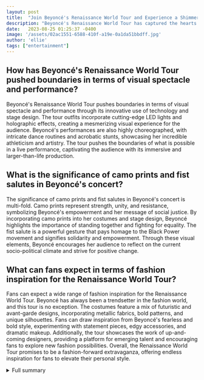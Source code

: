 ```yaml
---
layout: post
title:  "Join Beyoncé's Renaissance World Tour and Experience a Shimmering Human Disco Ball"
description: "Beyoncé's Renaissance World Tour has captured the hearts of fans all over the globe with its thrilling live performances, showcasing her extraordinary talent and captivating charisma. As the tour approaches its final month, Beyoncé has added an exciting twist to the shows, inviting her fans to join her in creating a mesmerizing spectacle."
date:   2023-08-25 01:25:37 -0400
image: '/assets/02ac1551-6588-410f-a19e-0a1da51bbdff.jpg'
author: 'ellie'
tags: ["entertainment"]
---
```


## How has Beyoncé's Renaissance World Tour pushed boundaries in terms of visual spectacle and performance?
Beyoncé's Renaissance World Tour pushes boundaries in terms of visual spectacle and performance through its innovative use of technology and stage design. The tour outfits incorporate cutting-edge LED lights and holographic effects, creating a mesmerizing visual experience for the audience. Beyoncé's performances are also highly choreographed, with intricate dance routines and acrobatic stunts, showcasing her incredible athleticism and artistry. The tour pushes the boundaries of what is possible in a live performance, captivating the audience with its immersive and larger-than-life production.

## What is the significance of camo prints and fist salutes in Beyoncé's concert?
The significance of camo prints and fist salutes in Beyoncé's concert is multi-fold. Camo prints represent strength, unity, and resistance, symbolizing Beyoncé's empowerment and her message of social justice. By incorporating camo prints into her costumes and stage design, Beyoncé highlights the importance of standing together and fighting for equality. The fist salute is a powerful gesture that pays homage to the Black Power movement and signifies solidarity and empowerment. Through these visual elements, Beyoncé encourages her audience to reflect on the current socio-political climate and strive for positive change.

## What can fans expect in terms of fashion inspiration for the Renaissance World Tour?
Fans can expect a wide range of fashion inspiration for the Renaissance World Tour. Beyoncé has always been a trendsetter in the fashion world, and this tour is no exception. The costumes feature a mix of futuristic and avant-garde designs, incorporating metallic fabrics, bold patterns, and unique silhouettes. Fans can draw inspiration from Beyoncé's fearless and bold style, experimenting with statement pieces, edgy accessories, and dramatic makeup. Additionally, the tour showcases the work of up-and-coming designers, providing a platform for emerging talent and encouraging fans to explore new fashion possibilities. Overall, the Renaissance World Tour promises to be a fashion-forward extravaganza, offering endless inspiration for fans to elevate their personal style.

<details>
  <summary>Full summary</summary>
Beyoncé's Renaissance World Tour is an unparalleled experience that combines music, performance, and style to create a truly unforgettable spectacle. As the tour reaches its climax, fans can look forward to joining Beyoncé in creating a shimmering human disco ball, celebrating her artistry and enjoying an evening of pure entertainment. Don't miss out on the opportunity to be part of this historic event!<br><br>## Tour Details<br><br>The remaining tour dates and cities include Phoenix, Las Vegas, San Francisco, Inglewood, Seattle, Dallas, Houston, New Orleans, and Kansas City. Fans from all corners of the country eagerly anticipate Beyoncé's arrival in their cities, ready to witness her extraordinary talent firsthand.<br><br>Tickets for the Renaissance World Tour are still available for purchase online from Ticketmaster and other resale sites. With the demand for Beyoncé's performances at an all-time high, fans are encouraged to secure their tickets as soon as possible to ensure they don't miss out on this unforgettable experience.<br><br>## Fashion Inspiration<br><br>For those seeking the perfect outfit to rock at the concert, we've got you covered. Check out our recommendations for silver clothing and accessories that will make you shine as brightly as Beyoncé herself. From stunning metallic dresses to sparkling accessories, we've gathered the latest trends to help you create a fashion statement that perfectly matches the energy and style of the Renaissance World Tour.<br><br>## Visual Spectacle<br><br>Known for her groundbreaking visual albums, Beyoncé continues to push boundaries with the Renaissance World Tour. While no videos have been released from her latest album, "Renaissance," fans can expect a feast for the eyes. The tour outfits showcase a fusion of Beyoncé's iconic styles and a futuristic aesthetic, with each costume meticulously designed to captivate the audience.<br><br>## Interpolations and Inspirations<br><br>During her set, Beyoncé incorporates interpolations of songs by her predecessors, paying tribute to their influence on her musical journey. The screen displays quotes from great minds such as Albert Einstein and Jim Morrison, adding depth and thought-provoking elements to the performance. This blend of artistry and entertainment elevates Beyoncé's show to a whole new level.<br><br>## Camo Prints and Fist Salutes<br><br>In the middle stretch of the concert, Beyoncé and her dancers take the stage clad in camo print attire, creating a powerful visual impact. The use of camo prints symbolizes strength and unity, amplifying the message and energy of the performance. Together with her entourage, Beyoncé holds their fists in the air, a nod to a powerful salute from her iconic 2016 Super Bowl Halftime Show.<br><br>## Unforgettable Moments in Detroit<br><br>Beyoncé is bringing a musical renaissance to Detroit, where she will perform at Ford Field on Wednesday. The concert is a 2½-hour extravaganza divided into six acts, featuring a blend of old hits and tracks from her 'Renaissance' album. Tickets are still available, with resale prices ranging from $179 to $7,700, giving fans the opportunity to witness Beyoncé's extraordinary talent live.<br><br>A Note on Ford Field Policies<br><br>For attendees of the Detroit concert, it is important to note Ford Field's bag policy. Clear bags not exceeding 12 inches x 6 inches x 12 inches are permitted, along with small clutch bags and camera cases not exceeding 4.5 inches x 6.5 inches. The venue allows small personal cameras, portable chargers, medically necessary items, infant items in a clear bag, handmade signs or posters, battery-operated clothing or signs, and seat cushions not exceeding 15 inches x 15 inches. However, attendees should be aware that various items, including stickers, confetti, balloons, noisemakers, banners, large flags, food, beverages, selfie sticks, aerosol cans, drones, marijuana, and any illegal substances, are prohibited.<br><br>## Join the Renaissance<br><br>Beyoncé's Renaissance World Tour is an unparalleled experience that combines music, performance, and style to create a truly unforgettable spectacle. As the tour reaches its climax, fans can look forward to joining Beyoncé in creating a shimmering human disco ball, celebrating her artistry and enjoying an evening of pure entertainment. Don't miss out on the opportunity to be part of this historic event!<br><br>Ticket information, tour dates, and fashion inspiration can be found on the official Beyoncé website and various ticket outlets. Secure your spot and prepare to witness an extraordinary performance by the one and only Queen Bey. It's time to embrace the Renaissance and let the music guide your soul.
</details>
